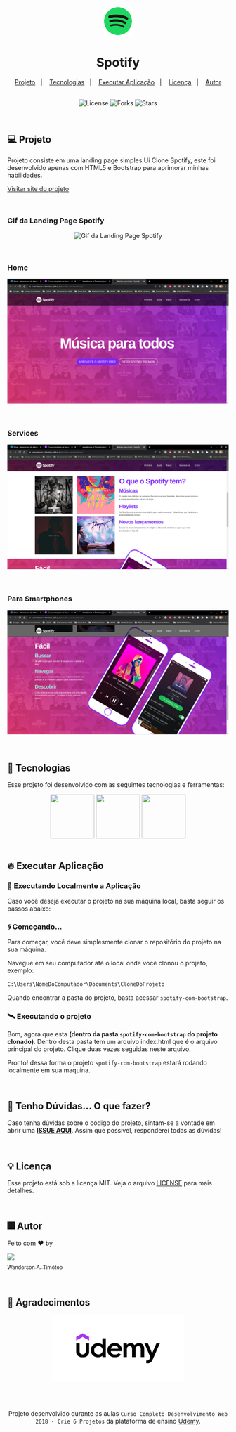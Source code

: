 <div align="center">
  <img  
    alt="Logo Spotify" title="Logo Spotify" 
    src=".github/spotify.png"
    width="70px"
  />
  <h1>Spotify</h1>
</div>

<div align="center">
  <a href="#-projeto">Projeto</a>&nbsp;&nbsp;&nbsp;|&nbsp;&nbsp;&nbsp;
  <a href="#-tecnologias">Tecnologias</a>&nbsp;&nbsp;&nbsp;|&nbsp;&nbsp;&nbsp;
  <a href="#-tecnologias">Executar Aplicação</a>&nbsp;&nbsp;&nbsp;|&nbsp;&nbsp;&nbsp;
  <a href="#-licença">Licença</a>&nbsp;&nbsp;&nbsp;|&nbsp;&nbsp;&nbsp;
  <a href="#-autor">Autor</a>
</div>

<br>

<p align="center">
  <img  src="https://img.shields.io/static/v1?label=license&message=MIT&color=15C3D6&labelColor=000000" alt="License">
  <img src="https://img.shields.io/github/forks/Wanderson-A-Timoteo/nlw-heat-origin?label=forks&message=MIT&color=15C3D6&labelColor=000000" alt="Forks">
  <img src="https://img.shields.io/github/stars/Wanderson-A-Timoteo/nlw-heat-origin?label=stars&message=MIT&color=15C3D6&labelColor=000000" alt="Stars">
</p>

<br>

## 💻 Projeto

Projeto consiste em uma landing page simples Ui Clone Spotify, este foi desenvolvido apenas com HTML5 e Bootstrap para aprimorar minhas habilidades.

[Visitar site do projeto](https://wanderson-a-timoteo.github.io/spotify-com-bootstrap/)

<br>

### Gif da Landing Page Spotify

<p align="center">
    <img alt="Gif da Landing Page Spotify" title="Gif da Landing Page Spotify" 
    src=".github/spotify.gif" />
</p>
<br>

### Home

<p align="center">
    <img alt="Imagem da Tela Inicial" title="Tela Inicial" 
    src=".github/home.png" />
</p>
<br>

### Services

<p align="center">
    <img alt="Imagem da Tela de Services" title="Imagem da Tela de Services" 
    src=".github/content.png" />
</p>
<br>

### Para Smartphones

<p align="center">
    <img alt="Imagem da Tela de Projects" title="Imagem da Tela de Projects" 
    src=".github/content-cel.png" />
</p>
<br>

## 🚀 Tecnologias

Esse projeto foi desenvolvido com as seguintes tecnologias e ferramentas:

<div align="center">
  <img src="https://cdn.jsdelivr.net/gh/devicons/devicon/icons/html5/html5-original.svg" width="100" height="100" />
  <img src="https://cdn.jsdelivr.net/gh/devicons/devicon/icons/bootstrap/bootstrap-original.svg" width="100" height="100" />
  <img src="https://cdn.jsdelivr.net/gh/devicons/devicon/icons/vscode/vscode-original.svg" width="100" height="100" />
          
</div>

<br>

## 🔥 Executar Aplicação

### 🎇 Executando Localmente a Aplicação

Caso você deseja executar o projeto na sua máquina local, basta seguir os passos abaixo:

### 🌀 Começando...

Para começar, você deve simplesmente clonar o repositório do projeto na sua máquina.

Navegue em seu computador até o local onde você clonou o projeto, exemplo:

```sh
C:\Users\NomeDoComputador\Documents\CloneDoProjeto
```

Quando encontrar a pasta do projeto, basta acessar `spotify-com-bootstrap`.

### 🛰️ Executando o projeto

Bom, agora que esta **(dentro da pasta `spotify-com-bootstrap` do projeto clonado)**. Dentro desta pasta tem um arquivo index.html que é o arquivo principal do projeto. Clique duas vezes seguidas neste arquivo.

Pronto! dessa forma o projeto `spotify-com-bootstrap` estará rodando localmente em sua maquina.

<br>

## 🚩 Tenho Dúvidas... O que fazer?

Caso tenha dúvidas sobre o código do projeto, sintam-se a vontade em abrir uma **[ISSUE AQUI](https://github.com/Wanderson-A-Timoteo/spotify-com-bootstrap/issues)**. Assim que possível, responderei todas as dúvidas!

<br>

## 💡 Licença

Esse projeto está sob a licença MIT. Veja o arquivo [LICENSE](github/LICENSE.md) para mais detalhes.

<br>

## 🎆 Autor

Feito com ♥ by

[<img src="https://avatars.githubusercontent.com/u/40473246?v=4" width=115><br><sub>Wanderson A. Timóteo</sub>](https://www.wandersontimoteo.ga/)

<br>

## 🤝 Agradecimentos

<div align="center">
  <img alt="Udemy" 
       src=".github/udemy.png"
       width="300"
       height="150" 
  />

<br><br>

Projeto desenvolvido durante as aulas `Curso Completo Desenvolvimento Web 2018 - Crie 6 Projetos` da plataforma de ensino [Udemy](https://www.udemy.com/).
